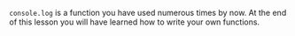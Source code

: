 `console.log` is a function you have used numerous times by now. At the end of this lesson you will have learned how to write your own functions.